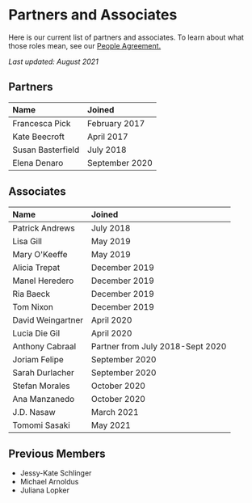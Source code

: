 # Partners and Associates

Here is our current list of partners and associates. To learn about what those roles mean, see our [People Agreement. ](../agreements/people-agreement.md)

_Last updated: August 2021_

## Partners

| Name | Joined |
| :--- | :--- |
| Francesca Pick | February 2017 |
| Kate Beecroft | April 2017 |
| Susan Basterfield | July 2018 |
| Elena Denaro | September 2020 |

## Associates

| Name | Joined |
| :--- | :--- |
| Patrick Andrews | July 2018 |
| Lisa Gill | May 2019 |
| Mary O'Keeffe | May 2019 |
| Alicia Trepat | December 2019 |
| Manel Heredero | December 2019 |
| Ria Baeck | December 2019 |
| Tom Nixon | December 2019 |
| David Weingartner | April 2020 |
| Lucia Die Gil | April 2020 |
| Anthony Cabraal | Partner from July 2018-Sept 2020 |
| Joriam Felipe | September 2020 |
| Sarah Durlacher | September 2020 |
| Stefan Morales | October 2020 |
| Ana Manzanedo | October 2020 |
| J.D. Nasaw | March 2021 |
| Tomomi Sasaki | May 2021 |

## Previous Members

* Jessy-Kate Schlinger 
* Michael Arnoldus
* Juliana Lopker

